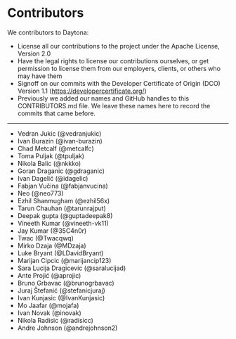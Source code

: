 # Contributors

We contributors to Daytona:

* License all our contributions to the project under the Apache License, Version 2.0
* Have the legal rights to license our contributions ourselves, or get permission to license them from our employers, clients, or others who may have them
* Signoff on our commits with the Developer Certificate of Origin (DCO) Version 1.1 (https://developercertificate.org/)
* Previously we added our names and GitHub handles to this CONTRIBUTORS.md file. We leave these names here to record the commits that came before.

-----------
* Vedran Jukic (@vedranjukic)
* Ivan Burazin (@ivan-burazin)
* Chad Metcalf (@metcalfc)
* Toma Puljak (@tpuljak)
* Nikola Balic (@nkkko)
* Goran Draganic (@gdraganic)
* Ivan Dagelić (@idagelic)
* Fabjan Vučina (@fabjanvucina)
* Neo (@neo773)
* Ezhil Shanmugham (@ezhil56x)
* Tarun Chauhan (@tarunrajput)
* Deepak gupta (@guptadeepak8)
* Vineeth Kumar (@vineeth-vk11)
* Jay Kumar (@35C4n0r)
* Twac (@Twacqwq)
* Mirko Dzaja (@MDzaja)
* Luke Bryant (@LDavidBryant)
* Marijan Cipcic (@marijancip123)
* Sara Lucija Dragicevic (@saralucijad)
* Ante Projić (@aprojic)
* Bruno Grbavac (@brunogrbavac)
* Juraj Štefanić (@stefanicjuraj)
* Ivan Kunjasic (@IvanKunjasic)
* Mo Jaafar (@mojafa)
* Ivan Novak (@inovak)
* Nikola Radisic (@radisicc)
* Andre Johnson (@andrejohnson2)